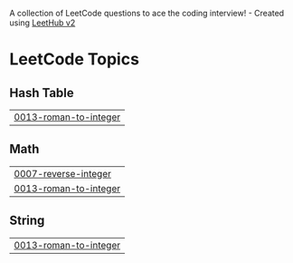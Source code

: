 A collection of LeetCode questions to ace the coding interview! - Created using [LeetHub v2](https://github.com/arunbhardwaj/LeetHub-2.0)
<!---LeetCode Topics Start-->
# LeetCode Topics
## Hash Table
|  |
| ------- |
| [0013-roman-to-integer](https://github.com/Raza-Sharuku/leetcode_python_practice/tree/master/0013-roman-to-integer) |
## Math
|  |
| ------- |
| [0007-reverse-integer](https://github.com/Raza-Sharuku/leetcode_python_practice/tree/master/0007-reverse-integer) |
| [0013-roman-to-integer](https://github.com/Raza-Sharuku/leetcode_python_practice/tree/master/0013-roman-to-integer) |
## String
|  |
| ------- |
| [0013-roman-to-integer](https://github.com/Raza-Sharuku/leetcode_python_practice/tree/master/0013-roman-to-integer) |
<!---LeetCode Topics End-->